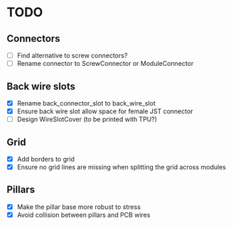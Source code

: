 # TODO

## Connectors

- [ ] Find alternative to screw connectors?
- [ ] Rename connector to ScrewConnector or ModuleConnector

## Back wire slots

- [x] Rename back_connector_slot to back_wire_slot
- [x] Ensure back wire slot allow space for female JST connector
- [ ] Design WireSlotCover (to be printed with TPU?)

## Grid

- [x] Add borders to grid
- [x] Ensure no grid lines are missing when splitting the grid across modules

## Pillars

- [x] Make the pillar base more robust to stress
- [x] Avoid collision between pillars and PCB wires
